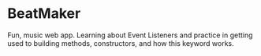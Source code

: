 # BeatMaker
Fun, music web app. Learning about Event Listeners and practice in getting used to building methods, constructors, and how this keyword works.
